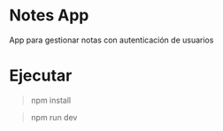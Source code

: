 # Notes App
App para gestionar notas con autenticación de usuarios

# Ejecutar
> npm install

> npm run dev

